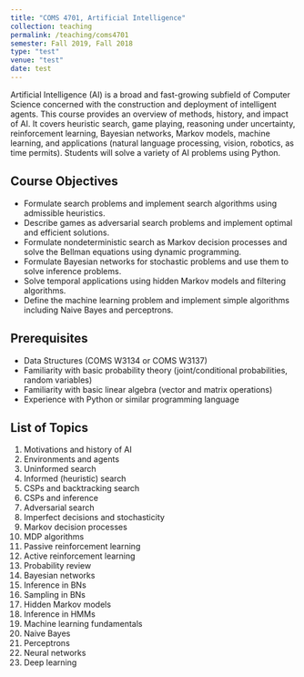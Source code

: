 ```yaml
---
title: "COMS 4701, Artificial Intelligence"
collection: teaching
permalink: /teaching/coms4701
semester: Fall 2019, Fall 2018
type: "test"
venue: "test"
date: test
---
```


Artificial Intelligence (AI) is a broad and fast-growing subfield of Computer Science concerned with the construction and deployment of intelligent agents. This course provides an overview of methods, history, and impact of AI. It covers heuristic search, game playing, reasoning under uncertainty, reinforcement learning, Bayesian networks, Markov models, machine learning, and applications (natural language processing, vision, robotics, as time permits). Students will solve a variety of AI problems using Python.

## Course Objectives
- Formulate search problems and implement search algorithms using admissible heuristics.
- Describe games as adversarial search problems and implement optimal and efficient solutions.
- Formulate nondeterministic search as Markov decision processes and solve the Bellman equations using dynamic programming.
- Formulate Bayesian networks for stochastic problems and use them to solve inference problems.
- Solve temporal applications using hidden Markov models and filtering algorithms.
- Define the machine learning problem and implement simple algorithms including Naive Bayes and perceptrons.

## Prerequisites
- Data Structures (COMS W3134 or COMS W3137)
- Familiarity with basic probability theory (joint/conditional probabilities, random variables)
- Familiarity with basic linear algebra (vector and matrix operations)
- Experience with Python or similar programming language

## List of Topics
1. Motivations and history of AI
2. Environments and agents
3. Uninformed search
4. Informed (heuristic) search
5. CSPs and backtracking search
6. CSPs and inference
7. Adversarial search
8. Imperfect decisions and stochasticity
9. Markov decision processes
10. MDP algorithms
11. Passive reinforcement learning
12. Active reinforcement learning
13. Probability review
14. Bayesian networks
15. Inference in BNs
16. Sampling in BNs
17. Hidden Markov models
18. Inference in HMMs
19. Machine learning fundamentals
20. Naive Bayes
21. Perceptrons
22. Neural networks
23. Deep learning
